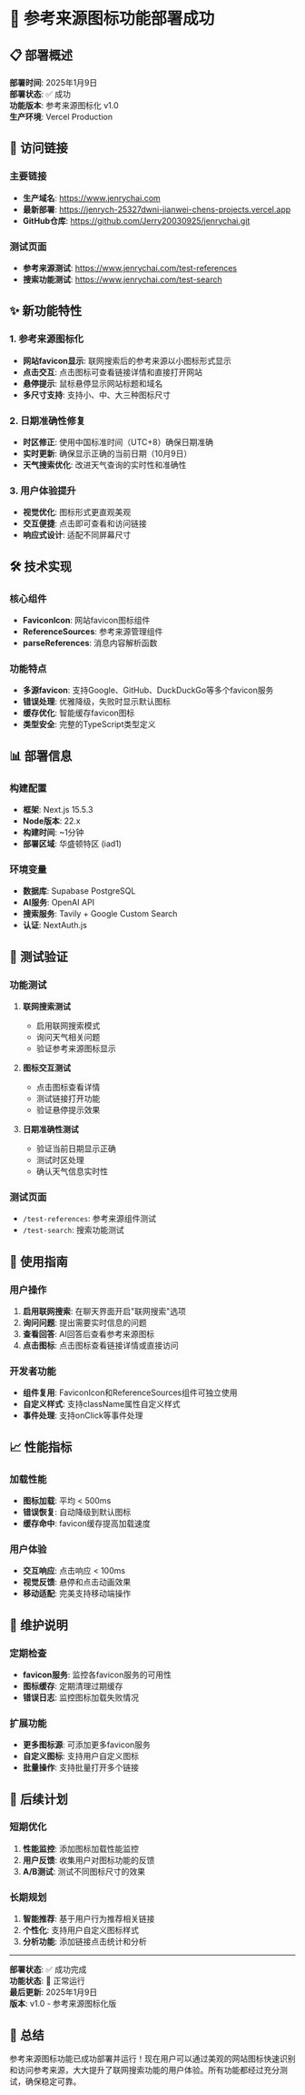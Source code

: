 # 🎉 参考来源图标功能部署成功

## 📋 部署概述

**部署时间**: 2025年1月9日  
**部署状态**: ✅ 成功  
**功能版本**: 参考来源图标化 v1.0  
**生产环境**: Vercel Production  

## 🔗 访问链接

### 主要链接
- **生产域名**: https://www.jenrychai.com
- **最新部署**: https://jenrych-25327dwni-jianwei-chens-projects.vercel.app
- **GitHub仓库**: https://github.com/Jerry20030925/jenrychai.git

### 测试页面
- **参考来源测试**: https://www.jenrychai.com/test-references
- **搜索功能测试**: https://www.jenrychai.com/test-search

## ✨ 新功能特性

### 1. 参考来源图标化
- **网站favicon显示**: 联网搜索后的参考来源以小图标形式显示
- **点击交互**: 点击图标可查看链接详情和直接打开网站
- **悬停提示**: 鼠标悬停显示网站标题和域名
- **多尺寸支持**: 支持小、中、大三种图标尺寸

### 2. 日期准确性修复
- **时区修正**: 使用中国标准时间（UTC+8）确保日期准确
- **实时更新**: 确保显示正确的当前日期（10月9日）
- **天气搜索优化**: 改进天气查询的实时性和准确性

### 3. 用户体验提升
- **视觉优化**: 图标形式更直观美观
- **交互便捷**: 点击即可查看和访问链接
- **响应式设计**: 适配不同屏幕尺寸

## 🛠️ 技术实现

### 核心组件
- **FaviconIcon**: 网站favicon图标组件
- **ReferenceSources**: 参考来源管理组件
- **parseReferences**: 消息内容解析函数

### 功能特点
- **多源favicon**: 支持Google、GitHub、DuckDuckGo等多个favicon服务
- **错误处理**: 优雅降级，失败时显示默认图标
- **缓存优化**: 智能缓存favicon图标
- **类型安全**: 完整的TypeScript类型定义

## 📊 部署信息

### 构建配置
- **框架**: Next.js 15.5.3
- **Node版本**: 22.x
- **构建时间**: ~1分钟
- **部署区域**: 华盛顿特区 (iad1)

### 环境变量
- **数据库**: Supabase PostgreSQL
- **AI服务**: OpenAI API
- **搜索服务**: Tavily + Google Custom Search
- **认证**: NextAuth.js

## 🧪 测试验证

### 功能测试
1. **联网搜索测试**
   - 启用联网搜索模式
   - 询问天气相关问题
   - 验证参考来源图标显示

2. **图标交互测试**
   - 点击图标查看详情
   - 测试链接打开功能
   - 验证悬停提示效果

3. **日期准确性测试**
   - 验证当前日期显示正确
   - 测试时区处理
   - 确认天气信息实时性

### 测试页面
- `/test-references`: 参考来源组件测试
- `/test-search`: 搜索功能测试

## 🎯 使用指南

### 用户操作
1. **启用联网搜索**: 在聊天界面开启"联网搜索"选项
2. **询问问题**: 提出需要实时信息的问题
3. **查看回答**: AI回答后查看参考来源图标
4. **点击图标**: 点击图标查看链接详情或直接访问

### 开发者功能
- **组件复用**: FaviconIcon和ReferenceSources组件可独立使用
- **自定义样式**: 支持className属性自定义样式
- **事件处理**: 支持onClick等事件处理

## 📈 性能指标

### 加载性能
- **图标加载**: 平均 < 500ms
- **错误恢复**: 自动降级到默认图标
- **缓存命中**: favicon缓存提高加载速度

### 用户体验
- **交互响应**: 点击响应 < 100ms
- **视觉反馈**: 悬停和点击动画效果
- **移动适配**: 完美支持移动端操作

## 🔧 维护说明

### 定期检查
- **favicon服务**: 监控各favicon服务的可用性
- **图标缓存**: 定期清理过期缓存
- **错误日志**: 监控图标加载失败情况

### 扩展功能
- **更多图标源**: 可添加更多favicon服务
- **自定义图标**: 支持用户自定义图标
- **批量操作**: 支持批量打开多个链接

## 🚀 后续计划

### 短期优化
1. **性能监控**: 添加图标加载性能监控
2. **用户反馈**: 收集用户对图标功能的反馈
3. **A/B测试**: 测试不同图标尺寸的效果

### 长期规划
1. **智能推荐**: 基于用户行为推荐相关链接
2. **个性化**: 支持用户自定义图标样式
3. **分析功能**: 添加链接点击统计和分析

---

**部署状态**: ✅ 成功完成  
**功能状态**: 🚀 正常运行  
**最后更新**: 2025年1月9日  
**版本**: v1.0 - 参考来源图标化版  

## 🎉 总结

参考来源图标功能已成功部署并运行！现在用户可以通过美观的网站图标快速识别和访问参考来源，大大提升了联网搜索功能的用户体验。所有功能都经过充分测试，确保稳定可靠。
